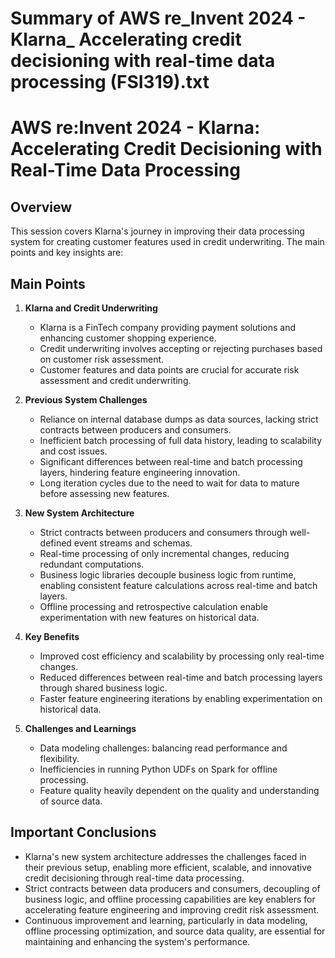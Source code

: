 # Summary of AWS re_Invent 2024 - Klarna_ Accelerating credit decisioning with real-time data processing (FSI319).txt

# AWS re:Invent 2024 - Klarna: Accelerating Credit Decisioning with Real-Time Data Processing

## Overview

This session covers Klarna's journey in improving their data processing system for creating customer features used in credit underwriting. The main points and key insights are:

## Main Points

1. **Klarna and Credit Underwriting**
   - Klarna is a FinTech company providing payment solutions and enhancing customer shopping experience.
   - Credit underwriting involves accepting or rejecting purchases based on customer risk assessment.
   - Customer features and data points are crucial for accurate risk assessment and credit underwriting.

2. **Previous System Challenges**
   - Reliance on internal database dumps as data sources, lacking strict contracts between producers and consumers.
   - Inefficient batch processing of full data history, leading to scalability and cost issues.
   - Significant differences between real-time and batch processing layers, hindering feature engineering innovation.
   - Long iteration cycles due to the need to wait for data to mature before assessing new features.

3. **New System Architecture**
   - Strict contracts between producers and consumers through well-defined event streams and schemas.
   - Real-time processing of only incremental changes, reducing redundant computations.
   - Business logic libraries decouple business logic from runtime, enabling consistent feature calculations across real-time and batch layers.
   - Offline processing and retrospective calculation enable experimentation with new features on historical data.

4. **Key Benefits**
   - Improved cost efficiency and scalability by processing only real-time changes.
   - Reduced differences between real-time and batch processing layers through shared business logic.
   - Faster feature engineering iterations by enabling experimentation on historical data.

5. **Challenges and Learnings**
   - Data modeling challenges: balancing read performance and flexibility.
   - Inefficiencies in running Python UDFs on Spark for offline processing.
   - Feature quality heavily dependent on the quality and understanding of source data.

## Important Conclusions

- Klarna's new system architecture addresses the challenges faced in their previous setup, enabling more efficient, scalable, and innovative credit decisioning through real-time data processing.
- Strict contracts between data producers and consumers, decoupling of business logic, and offline processing capabilities are key enablers for accelerating feature engineering and improving credit risk assessment.
- Continuous improvement and learning, particularly in data modeling, offline processing optimization, and source data quality, are essential for maintaining and enhancing the system's performance.